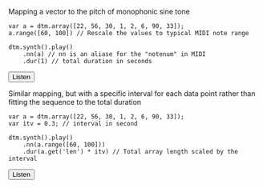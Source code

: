 <script src="../dtm.js"></script>
<script>
function playNext(elem) {
    try {
        var code = elem.nextElementSibling.getElementsByClassName('sunlight-highlight-javascript')[0].textContent;
        eval(code);
    } catch (e) {}
}

function playPrev(elem) {
    try {
        var code = elem.previousElementSibling.getElementsByClassName('sunlight-highlight-javascript')[0].textContent;
        eval(code);
    } catch (e) {
        alert(e);
    }
}
</script>



Mapping a vector to the pitch of monophonic sine tone

    var a = dtm.array([22, 56, 30, 1, 2, 6, 90, 33]);
    a.range([60, 100]) // Rescale the values to typical MIDI note range
    
    dtm.synth().play()
        .nn(a) // nn is an aliase for the "notenum" in MIDI
        .dur(1) // total duration in seconds

<button onclick="playPrev(this)">Listen</button>


Similar mapping, but with a specific interval for each data point rather than fitting the sequence to the total duration

    var a = dtm.array([22, 56, 30, 1, 2, 6, 90, 33]);
    var itv = 0.3; // interval in second
    
    dtm.synth().play()
        .nn(a.range([60, 100]))
        .dur(a.get('len') * itv) // Total array length scaled by the interval

<button onclick="playPrev(this)">Listen</button>
